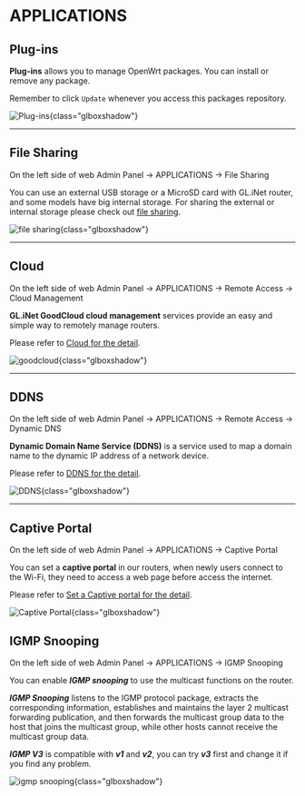 # APPLICATIONS

## Plug-ins

**Plug-ins** allows you to manage OpenWrt packages. You can install or remove any package. 

Remember to click `Update` whenever you access this packages repository.

![Plug-ins](https://static.gl-inet.com/docs/en/3/setup/gl-mt1300/applications/plug-ins_mt1300.png){class="glboxshadow"} 

---

## File Sharing

On the left side of web Admin Panel -> APPLICATIONS -> File Sharing

You can use an external USB storage or a MicroSD card with GL.iNet router, and some models have big internal storage. For sharing the external or internal storage please check out [file sharing](../../../tutorials/file_sharing/).

![file sharing](https://static.gl-inet.com/docs/en/3/setup/share/applications/file_sharing.png){class="glboxshadow"}

---

## Cloud

On the left side of web Admin Panel -> APPLICATIONS -> Remote Access -> Cloud Management

**GL.iNet GoodCloud cloud management** services provide an easy and simple way to remotely manage routers. 

Please refer to [Cloud for the detail](../../../tutorials/cloud/).

![goodcloud](https://static.gl-inet.com/docs/en/3/setup/share/applications/cloud.png){class="glboxshadow"}

---

## DDNS

On the left side of web Admin Panel -> APPLICATIONS -> Remote Access -> Dynamic DNS

**Dynamic Domain Name Service (DDNS)** is a service used to map a domain name to the dynamic IP address of a network device. 

Please refer to [DDNS for the detail](../../../tutorials/ddns/).

![DDNS](https://static.gl-inet.com/docs/en/3/setup/share/applications/ddns.png){class="glboxshadow"}

---

## Captive Portal

On the left side of web Admin Panel -> APPLICATIONS -> Captive Portal

You can set a **captive portal** in our routers, when newly users connect to the Wi-Fi, they need to access a web page before access the internet.

Please refer to [Set a Captive portal for the detail](../../../tutorials/captive_portal/).

![Captive Portal](https://static.gl-inet.com/docs/en/3/setup/share/applications/captive_portal.png){class="glboxshadow"}

## IGMP Snooping

On the left side of web Admin Panel -> APPLICATIONS -> IGMP Snooping

You can enable _**IGMP snooping**_ to use the multicast functions on the router. 

_**IGMP Snooping**_ listens to the IGMP protocol package, extracts the corresponding information, establishes and maintains the layer 2 multicast forwarding publication, and then forwards the multicast group data to the host that joins the multicast group, while other hosts cannot receive the multicast group data.

_**IGMP V3**_ is compatible with _**v1**_ and _**v2**_, you can try _**v3**_ first and change it if you find any problem. 

![igmp snooping](https://static.gl-inet.com/docs/en/3/setup/share/applications/igmp_snooping.png){class="glboxshadow"}